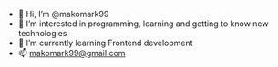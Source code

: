 - 👋 Hi, I’m @makomark99
- 👀 I’m interested in programming, learning and getting to know new technologies
- 🌱 I’m currently learning Frontend development
- 📫 makomark99@gmail.com

<!---
makomark99/makomark99 is a ✨ special ✨ repository because its `README.md` (this file) appears on your GitHub profile.
You can click the Preview link to take a look at your changes.
--->
